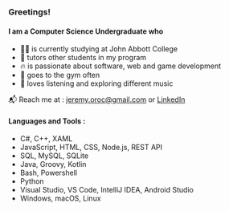 ### Greetings!

#### I am a Computer Science Undergraduate who
- :student: is currently studying at John Abbott College
- :school: tutors other students in my program
- :fire: is passionate about software, web and game development
- :muscle: goes to the gym often
- :musical_note: loves listening and exploring different music

:mailbox_with_mail: Reach me at : jeremy.oroc@gmail.com or [LinkedIn](https://www.linkedin.com/in/jeremy-oroc-070bb5249/)

#### Languages and Tools :
- C#, C++, XAML
- JavaScript, HTML, CSS, Node.js, REST API
- SQL, MySQL, SQLite
- Java, Groovy, Kotlin
- Bash, Powershell
- Python
- Visual Studio, VS Code, IntelliJ IDEA, Android Studio
- Windows, macOS, Linux